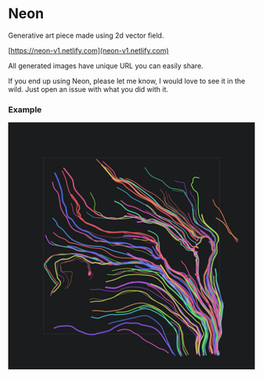 # Neon

Generative art piece made using 2d vector field.


[https://neon-v1.netlify.com](neon-v1.netlify.com)

All generated images have unique URL you can easily share.

If you end up using Neon, please let me know, I would love to see it in the wild. Just open an issue with what you did with it.

### Example

[![Image generated using Neon](example.svg)](https://neon-v1.netlify.com/#/false/15/15/50/50/110/5/k554ri7kipa/32fmz98huj9/qunuqveb03)

